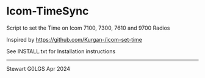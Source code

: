 
# Icom-TimeSync

Script to set the Time on Icom 7100, 7300, 7610 and 9700 Radios 

Inspired by https://github.com/Kurgan-/icom-set-time

See INSTALL.txt for Installation instructions

-------------
Stewart G0LGS
Apr 2024
